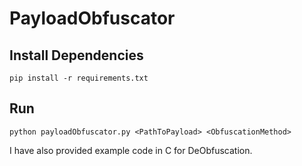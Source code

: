 # PayloadObfuscator

## Install Dependencies
```
pip install -r requirements.txt
```

## Run
```
python payloadObfuscator.py <PathToPayload> <ObfuscationMethod>
```

I have also provided example code in C for DeObfuscation.
